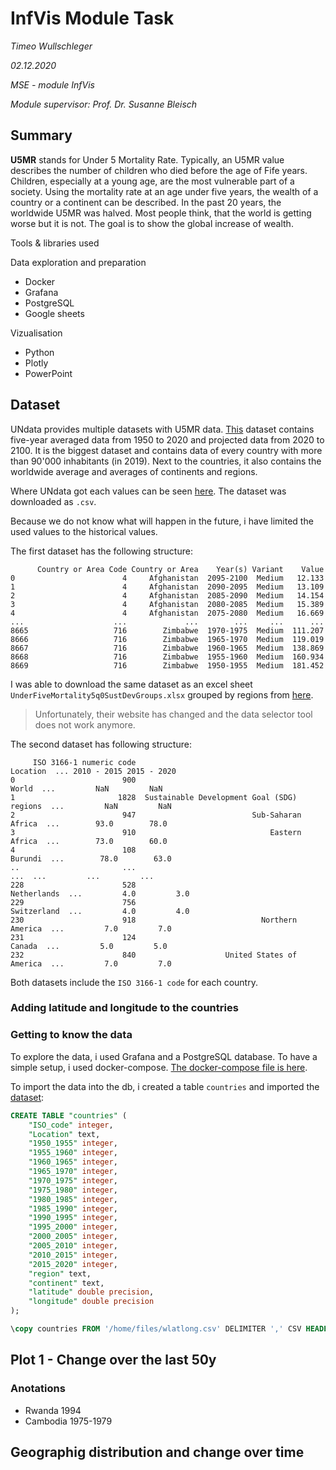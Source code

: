 # InfVis Module Task

*Timeo Wullschleger*

*02.12.2020*

*MSE - module InfVis*

*Module supervisor: Prof. Dr. Susanne Bleisch*

## Summary

**U5MR** stands for Under 5 Mortality Rate. Typically, an U5MR value describes the number of children who died before the age of Fife years. Children, especially at a young age, are the most vulnerable part of a society. Using the mortality rate at an age under five years, the wealth of a country or a continent can be described. In the past 20 years, the worldwide U5MR was halved. Most people think, that the world is getting worse but it is not. The goal is to show the global increase of wealth.

Tools & libraries used

Data exploration and preparation
* Docker
* Grafana
* PostgreSQL
* Google sheets

Vizualisation
* Python
* Plotly
* PowerPoint

## Dataset


UNdata provides multiple datasets with U5MR data.
[This](http://data.un.org/Data.aspx?q=under+five+mortality&d=PopDiv&f=variableID%3a80) dataset contains five-year averaged data from 1950 to 2020 and projected data from 2020 to 2100. It is the biggest dataset and contains data of every country with more than 90'000 inhabitants (in 2019). Next to the countries, it also contains the worldwide average and averages of continents and regions.

Where UNdata got each values can be seen [here](https://population.un.org/wpp/DataSources/). The dataset was downloaded as `.csv`.

Because we do not know what will happen in the future, i have limited the used values to the historical values.



The first dataset has the following structure:
```csv
      Country or Area Code Country or Area    Year(s) Variant    Value
0                        4     Afghanistan  2095-2100  Medium   12.133
1                        4     Afghanistan  2090-2095  Medium   13.109
2                        4     Afghanistan  2085-2090  Medium   14.154
3                        4     Afghanistan  2080-2085  Medium   15.389
4                        4     Afghanistan  2075-2080  Medium   16.669
...                    ...             ...        ...     ...      ...
8665                   716        Zimbabwe  1970-1975  Medium  111.207
8666                   716        Zimbabwe  1965-1970  Medium  119.019
8667                   716        Zimbabwe  1960-1965  Medium  138.869
8668                   716        Zimbabwe  1955-1960  Medium  160.934
8669                   716        Zimbabwe  1950-1955  Medium  181.452 
```
I was able to download the same dataset as an excel sheet `UnderFiveMortality5q0SustDevGroups.xlsx` grouped by regions from [here](https://population.un.org/PEPxplorer/api/queryweb/exportexcel). 
>Unfortunately, their website has changed and the data selector tool does not work anymore.

The second dataset has following structure:

```
     ISO 3166-1 numeric code                                    Location  ... 2010 - 2015 2015 - 2020
0                        900                                       World  ...         NaN         NaN
1                       1828  Sustainable Development Goal (SDG) regions  ...         NaN         NaN
2                        947                          Sub-Saharan Africa  ...        93.0        78.0
3                        910                              Eastern Africa  ...        73.0        60.0
4                        108                                     Burundi  ...        78.0        63.0
..                       ...                                         ...  ...         ...         ...
228                      528                                 Netherlands  ...         4.0         3.0
229                      756                                 Switzerland  ...         4.0         4.0
230                      918                            Northern America  ...         7.0         7.0
231                      124                                      Canada  ...         5.0         5.0
232                      840                    United States of America  ...         7.0         7.0
```

Both datasets include the `ISO 3166-1 code` for each country.

### Adding latitude and longitude to the countries





### Getting to know the data

To explore the data, i used Grafana and a PostgreSQL database. To have a simple setup, i used docker-compose. 
[The docker-compose file is here](docker/docker-compose.yml). 

To import the data into the db, i created a table `countries` and imported the [dataset](docker/infvis/data/wlatlong.csv):
```sql
CREATE TABLE "countries" (
    "ISO_code" integer,
    "Location" text,
    "1950_1955" integer,
    "1955_1960" integer,
    "1960_1965" integer,
    "1965_1970" integer,
    "1970_1975" integer,
    "1975_1980" integer,
    "1980_1985" integer,
    "1985_1990" integer,
    "1990_1995" integer,
    "1995_2000" integer,
    "2000_2005" integer,
    "2005_2010" integer,
    "2010_2015" integer,
    "2015_2020" integer,
    "region" text,
    "continent" text,
    "latitude" double precision,
    "longitude" double precision
);
```

```sql
\copy countries FROM '/home/files/wlatlong.csv' DELIMITER ',' CSV HEADER;
```



## Plot 1 - Change over the last 50y



### Anotations

* Rwanda 1994
* Cambodia 1975-1979



## Geographig distribution and change over time
